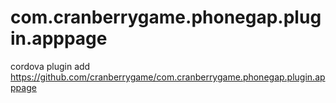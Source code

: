 com.cranberrygame.phonegap.plugin.apppage
=======================================

cordova plugin add https://github.com/cranberrygame/com.cranberrygame.phonegap.plugin.apppage
